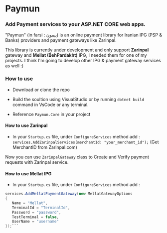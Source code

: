 # Paymun

### Add **Payment** services to your **ASP.NET CORE** web apps.

"Paymun" (in farsi : پیمون) is an online payment library for Iranian IPG (PSP & Banks)  providers and payment gateways like Zarinpal.

This library is currently under development and only support **Zarinpal** gateway and **Mellat (BehPardakht)** IPG, I needed them for one of my projects. I think I'm going to develop other IPG & payment gateway services as well :)

### How to use

- Download or clone the repo

- Build the soultion using VisualStudio or by running `dotnet build` command in VsCode or any terminal.

- Reference `Paymun.Core` in your project

#### How to use Zarinpal

- In your `Startup.cs` file, under `ConfigureServices` method add : 
```services.AddZarinpalServices(merchantId: "your_merchant_id");```
(Get MerchantID from Zarinpal.com)

Now you can use `ZarinpalGateway` class to Create and Verify payment requests with Zarinpal service.

#### How to use Mellat IPG

- In your `Startup.cs` file, under `ConfigureServices` method add :

 ```cs  
 services.AddMellatPaymentGateway(new MellatGatewayOptions
{
    Name = "Mellat",
    TerminalId = "TerminalId",
    Password = "password",
    TestTerminal = false,
    UserName = "username"
});```
